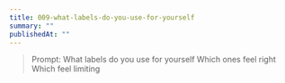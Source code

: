 ```yaml
---
title: 009-what-labels-do-you-use-for-yourself
summary: ""
publishedAt: ""
---
```


> Prompt: What labels do you use for yourself Which ones feel right Which feel limiting

